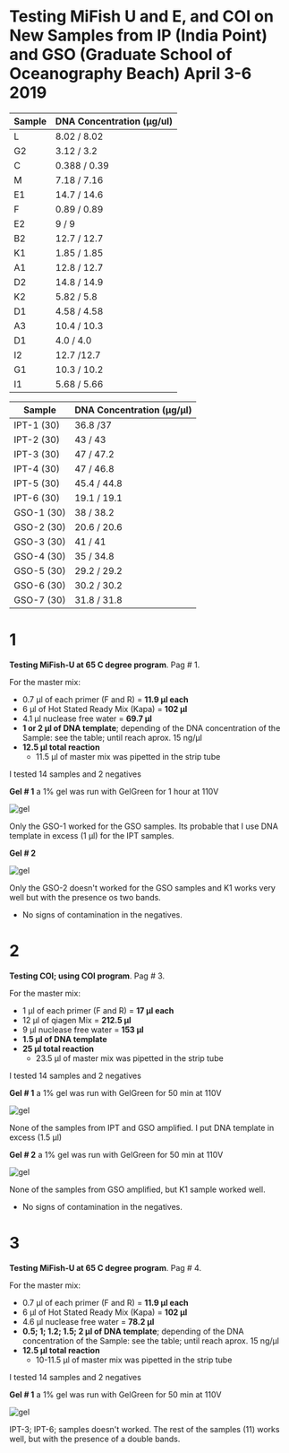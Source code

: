 # Testing MiFish U and E, and COI on New Samples from IP (India Point) and GSO (Graduate School of Oceanography Beach) April 3-6 2019

Sample | DNA Concentration (µg/ul)
-------|---------------------------
L| 8.02 / 8.02
G2| 3.12 / 3.2
C| 0.388 / 0.39
M| 7.18 / 7.16
E1| 14.7 / 14.6
F| 0.89 / 0.89
E2| 9 / 9
B2| 12.7 / 12.7
K1| 1.85 / 1.85
A1| 12.8 / 12.7
D2| 14.8 / 14.9
K2| 5.82 / 5.8
D1| 4.58 / 4.58
A3| 10.4 / 10.3
D1| 4.0 / 4.0
I2| 12.7 /12.7
G1| 10.3 / 10.2
I1| 5.68 / 5.66

Sample | DNA Concentration (µg/µl)
-------|---------------------------
IPT-1 (30)| 36.8 /37
IPT-2 (30)| 43 / 43
IPT-3 (30)| 47 / 47.2
IPT-4 (30)| 47 / 46.8
IPT-5 (30)| 45.4 / 44.8
IPT-6 (30)| 19.1 / 19.1
GSO-1 (30)| 38 / 38.2
GSO-2 (30)| 20.6 / 20.6
GSO-3 (30)| 41 / 41
GSO-4 (30)| 35 / 34.8
GSO-5 (30)| 29.2 / 29.2
GSO-6 (30)| 30.2 / 30.2
GSO-7 (30)| 31.8 / 31.8

# 1
**Testing MiFish-U at 65 C degree program**. Pag # 1.

For the master mix:
- 0.7 µl of each primer (F and R) = **11.9 µl each**
- 6 µl of Hot Stated Ready Mix (Kapa) = **102 µl**
- 4.1 µl nuclease free water = **69.7 µl**
- **1 or 2 µl of DNA template**; depending of the DNA concentration of the Sample: see the table; until reach aprox. 15 ng/μl
- **12.5 µl total reaction**
  - 11.5 µl of master mix was pipetted in the strip tube

I tested 14 samples and 2 negatives

**Gel # 1**
a 1% gel was run with GelGreen for 1 hour at 110V

![gel](/images/April_3_MFU_65_Gel1.png)

Only the GSO-1 worked for the GSO samples. Its probable that I use DNA template in excess (1 µl)
for the IPT samples.

**Gel # 2**

![gel](/images/April3_MFU_65_Gel2.png)

Only the GSO-2 doesn't worked for the GSO samples and K1 works very well but with the presence os two bands.

- No signs of contamination in the negatives.

# 2
**Testing COI; using COI program**. Pag # 3.

For the master mix:
- 1 µl of each primer (F and R) = **17 µl each**
- 12 µl of qiagen Mix = **212.5 µl**
- 9 µl nuclease free water = **153 µl**
- **1.5 µl of DNA template**
- **25 µl total reaction**
  - 23.5 µl of master mix was pipetted in the strip tube

I tested 14 samples and 2 negatives

**Gel # 1**
a 1% gel was run with GelGreen for 50 min at 110V

![gel](/images/April3_COI_Gel1.png)

None of the samples from IPT and GSO amplified. I put DNA template in excess (1.5 µl)

**Gel # 2**
a 1% gel was run with GelGreen for 50 min at 110V

![gel](/images/April3_COI_Gel2.png)

None of the samples from GSO amplified, but K1 sample worked well.

- No signs of contamination in the negatives.

# 3

**Testing MiFish-U at 65 C degree program**. Pag # 4.

For the master mix:
- 0.7 µl of each primer (F and R) = **11.9 µl each**
- 6 µl of Hot Stated Ready Mix (Kapa) = **102 µl**
- 4.6 µl nuclease free water = **78.2 µl**
- **0.5; 1; 1.2; 1.5; 2 µl of DNA template**; depending of the DNA concentration of the Sample: see the table; until reach aprox. 15 ng/μl
- **12.5 µl total reaction**
  - 10-11.5 µl of master mix was pipetted in the strip tube

I tested 14 samples and 2 negatives

**Gel # 1**
a 1% gel was run with GelGreen for 50 min at 110V

![gel](/images/April6_MiFishU_65C.png)

IPT-3; IPT-6; samples doesn't worked. The rest of the samples (11) works well, but with the presence of a double bands.
